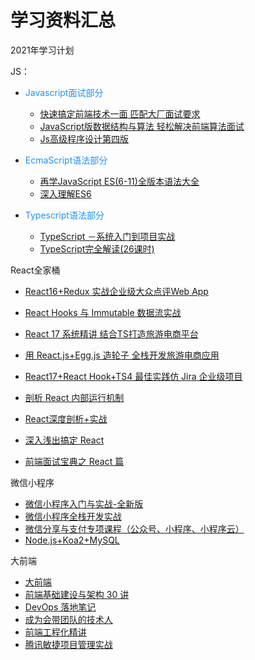 # 学习资料汇总

2021年学习计划

JS：
+ <font color=#1E90FF>Javascript面试部分</font>
	+ [快速搞定前端技术一面 匹配大厂面试要求](https://coding.imooc.com/class/400.html)
	+ [JavaScript版数据结构与算法 轻松解决前端算法面试](https://coding.imooc.com/class/446.html)
	+ [Js高级程序设计第四版](https://www.bilibili.com/video/BV1g54y1r7vb)

+ <font color=#1E90FF>EcmaScript语法部分</font>
	+ [再学JavaScript ES(6-11)全版本语法大全](https://coding.imooc.com/class/444.html)
	+ [深入理解ES6](http://www.dfhuo.com/es6.pdf)

+ <font color=#1E90FF>Typescript语法部分</font>
	+ [TypeScript －系统入门到项目实战](https://coding.imooc.com/class/412.html)
	+ [TypeScript完全解读(26课时)](https://ke.sifou.com/course/1650000018455856)


React全家桶
+ [React16+Redux 实战企业级大众点评Web App](https://coding.imooc.com/class/313.html)
+ [React Hooks 与 Immutable 数据流实战](https://juejin.cn/book/6844733816460804104/section/6844733816506941448)
+ [React 17 系统精讲 结合TS打造旅游电商平台](https://coding.imooc.com/class/475.html)
+ [用 React.js+Egg.js 造轮子 全栈开发旅游电商应用](https://coding.imooc.com/class/452.html)
+ [React17+React Hook+TS4 最佳实践仿 Jira 企业级项目](https://coding.imooc.com/class/482.html)

+ [剖析 React 内部运行机制](https://www.imooc.com/read/86)
+ [React深度剖析+实战](https://www.imooc.com/read/83)
+ [深入浅出搞定 React](https://kaiwu.lagou.com/course/courseInfo.htm?courseId=510&sid=20-h5Url-0#/content)
+ [前端面试宝典之 React 篇](https://kaiwu.lagou.com/course/courseInfo.htm?courseId=566&sid=20-h5Url-0#/content)

微信小程序
+ [微信小程序入门与实战-全新版](https://coding.imooc.com/class/75.html)
+ [微信小程序全栈开发实战](https://time.geekbang.org/course/intro/100052401)
+ [微信分享与支付专项课程（公众号、小程序、小程序云）](https://coding.imooc.com/class/343.html)
+ [Node.js+Koa2+MySQL](https://coding.imooc.com/class/342.html)

大前端
+ [大前端](https://class.imooc.com/sale/webfullstack)
+ [前端基础建设与架构 30 讲](https://kaiwu.lagou.com/course/courseInfo.htm?courseId=584&sid=20-h5Url-0&buyFrom=2&pageId=1pz4#/sale)
+ [DevOps 落地笔记](https://kaiwu.lagou.com/course/courseInfo.htm?courseId=561&sid=20-h5Url-0&buyFrom=2&pageId=1pz4#/sale	)
+ [成为会带团队的技术人](https://kaiwu.lagou.com/course/courseInfo.htm?courseId=608&sid=20-h5Url-0&buyFrom=2&pageId=1pz4#/sale)
+ [前端工程化精讲](https://kaiwu.lagou.com/course/courseInfo.htm?courseId=416&sid=20-h5Url-0&buyFrom=2&pageId=1pz4#/sale)
+ [腾讯敏捷项目管理实战](https://kaiwu.lagou.com/course/courseInfo.htm?courseId=274&sid=20-h5Url-0&buyFrom=2&pageId=1pz4#/sale)